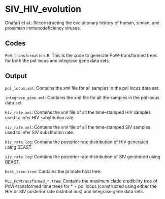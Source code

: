 # SIV_HIV_evolution
Ghafari et al.: Reconstructing the evolutionary history of human, simian, and prosimian immunodeficiency viruses.

## Codes

`PoW_transformation.R`: This is the code to generate PoW-transformed trees for both the pol locus and integrase gene data sets.

## Output

`pol_locus.xml`: Contains the xml file for all samples in the pol locus data set.

`integrase_gene.xml`: Contains the xml file for all the samples in the pol locus data set.

`hiv_rate.xml`: Contains the xml file of all the time-stamped HIV samples used to infer HIV substitution rate.

`siv_rate.xml`: Contains the xml file of all the time-stamped SIV samples used to infer SIV substitution rate.

`hiv_rate.log`: Contains the posterior rate distribution of HIV generated using BEAST.

`siv_rate.log`: Contains the posterior rate distribution of SIV generated using BEAST.

`host_tree.tree`: Contains the primate host tree.

`MCC_PoWtransformed_*.tree`: Contains the maximum clade credibility tree of PoW-transformed time trees for * = pol locus (constructed using either the HIV or SIV posterior rate distributions) and integrase gene data sets.  
